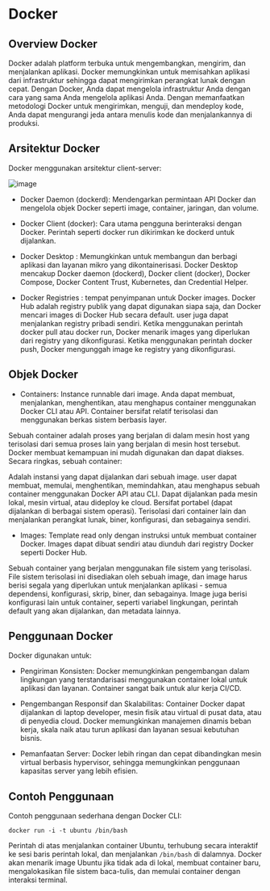 # Docker

## Overview Docker
Docker adalah platform terbuka untuk mengembangkan, mengirim, dan menjalankan aplikasi. Docker memungkinkan untuk memisahkan aplikasi dari infrastruktur sehingga dapat mengirimkan perangkat lunak dengan cepat. Dengan Docker, Anda dapat mengelola infrastruktur Anda dengan cara yang sama Anda mengelola aplikasi Anda. Dengan memanfaatkan metodologi Docker untuk mengirimkan, menguji, dan mendeploy kode, Anda dapat mengurangi jeda antara menulis kode dan menjalankannya di produksi.

## Arsitektur Docker
Docker menggunakan arsitektur client-server:

![image](https://github.com/ferdyansahalfariz/balajarDocker/assets/96871156/0be5e5aa-cd61-4254-ba88-80ac014557d1)

* Docker Daemon (dockerd): Mendengarkan permintaan API Docker dan mengelola objek Docker seperti image, container, jaringan, dan volume.

* Docker Client (docker): Cara utama pengguna berinteraksi dengan Docker. Perintah seperti docker run dikirimkan ke dockerd untuk dijalankan.

* Docker Desktop : Memungkinkan untuk membangun dan berbagi aplikasi dan layanan mikro yang dikontainerisasi. Docker Desktop mencakup Docker daemon (dockerd), Docker client (docker), Docker Compose, Docker Content Trust, Kubernetes, dan Credential Helper. 

* Docker Registries : tempat penyimpanan untuk Docker images. Docker Hub adalah registry publik yang dapat digunakan siapa saja, dan Docker mencari images di Docker Hub secara default. user juga dapat menjalankan registry pribadi sendiri. Ketika menggunakan perintah docker pull atau docker run, Docker menarik images yang diperlukan dari registry yang dikonfigurasi. Ketika menggunakan perintah docker push, Docker mengunggah image ke registry yang dikonfigurasi.

## Objek Docker
* Containers: Instance runnable dari image. Anda dapat membuat, menjalankan, menghentikan, atau menghapus container menggunakan Docker CLI atau API. Container bersifat relatif terisolasi dan menggunakan berkas sistem berbasis layer.

Sebuah container adalah proses yang berjalan di dalam mesin host yang terisolasi dari semua proses lain yang berjalan di mesin host tersebut. Docker membuat kemampuan ini mudah digunakan dan dapat diakses. Secara ringkas, sebuah container:

Adalah instansi yang dapat dijalankan dari sebuah image. user dapat membuat, memulai, menghentikan, memindahkan, atau menghapus sebuah container menggunakan Docker API atau CLI.
Dapat dijalankan pada mesin lokal, mesin virtual, atau dideploy ke cloud.
Bersifat portabel (dapat dijalankan di berbagai sistem operasi).
Terisolasi dari container lain dan menjalankan perangkat lunak, biner, konfigurasi, dan sebagainya sendiri.

* Images: Template read only dengan instruksi untuk membuat container Docker. Images dapat dibuat sendiri atau diunduh dari registry Docker seperti Docker Hub.

Sebuah container yang berjalan menggunakan file sistem yang terisolasi. File sistem terisolasi ini disediakan oleh sebuah image, dan image harus berisi segala yang diperlukan untuk menjalankan aplikasi - semua dependensi, konfigurasi, skrip, biner, dan sebagainya. Image juga berisi konfigurasi lain untuk container, seperti variabel lingkungan, perintah default yang akan dijalankan, dan metadata lainnya.

## Penggunaan Docker
Docker digunakan untuk:

* Pengiriman Konsisten: Docker memungkinkan pengembangan dalam lingkungan yang terstandarisasi menggunakan container lokal untuk aplikasi dan layanan. Container sangat baik untuk alur kerja CI/CD.

* Pengembangan Responsif dan Skalabilitas: Container Docker dapat dijalankan di laptop developer, mesin fisik atau virtual di pusat data, atau di penyedia cloud. Docker memungkinkan manajemen dinamis beban kerja, skala naik atau turun aplikasi dan layanan sesuai kebutuhan bisnis.

* Pemanfaatan Server: Docker lebih ringan dan cepat dibandingkan mesin virtual berbasis hypervisor, sehingga memungkinkan penggunaan kapasitas server yang lebih efisien.

## Contoh Penggunaan
Contoh penggunaan sederhana dengan Docker CLI:

```
docker run -i -t ubuntu /bin/bash
```

Perintah di atas menjalankan container Ubuntu, terhubung secara interaktif ke sesi baris perintah lokal, dan menjalankan `/bin/bash` di dalamnya. Docker akan menarik image Ubuntu jika tidak ada di lokal, membuat container baru, mengalokasikan file sistem baca-tulis, dan memulai container dengan interaksi terminal.
